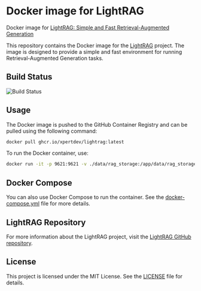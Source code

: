 # Docker image for LightRAG

Docker image for [LightRAG: Simple and Fast Retrieval-Augmented Generation](https://github.com/HKUDS/LightRAG)

This repository contains the Docker image for the [LightRAG](https://github.com/HKUDS/LightRAG) project. The image is designed to provide a simple and fast environment for running Retrieval-Augmented Generation tasks.

## Build Status

![Build Status](https://github.com/xpertdev/lightrag/actions/workflows/docker-publish.yml/badge.svg)

## Usage

The Docker image is pushed to the GitHub Container Registry and can be pulled using the following command:

```sh
docker pull ghcr.io/xpertdev/lightrag:latest
```

To run the Docker container, use:

```sh
docker run -it -p 9621:9621 -v ./data/rag_storage:/app/data/rag_storage -v ./data/inputs:/app/data/inputs ghcr.io/xpertdev/lightrag:latest
```

## Docker Compose

You can also use Docker Compose to run the container. See the [docker-compose.yml](docker-compose.yml) file for more details.

## LightRAG Repository

For more information about the LightRAG project, visit the [LightRAG GitHub repository](https://github.com/HKUDS/LightRAG).

## License

This project is licensed under the MIT License. See the [LICENSE](LICENSE) file for details.
